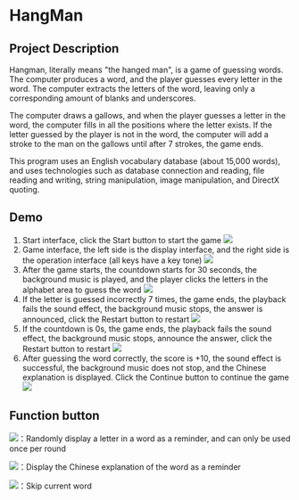 # HangMan 
## Project Description
Hangman, literally means "the hanged man", is a game of guessing words. The computer produces a word, and the player guesses every letter in the word. The computer extracts the letters of the word, leaving only a corresponding amount of blanks and underscores.

The computer draws a gallows, and when the player guesses a letter in the word, the computer fills in all the positions where the letter exists. If the letter guessed by the player is not in the word, the computer will add a stroke to the man on the gallows until after 7 strokes, the game ends.

This program uses an English vocabulary database (about 15,000 words), and uses technologies such as database connection and reading, file reading and writing, string manipulation, image manipulation, and DirectX quoting.

## Demo
1. Start interface, click the Start button to start the game
![](https://github.com/jameswyh/HangMan_Game/blob/master/DemoPic/Picture1.png)
2. Game interface, the left side is the display interface, and the right side is the operation interface (all keys have a key tone)
![](https://github.com/jameswyh/HangMan_Game/blob/master/DemoPic/Picture2.png)
3. After the game starts, the countdown starts for 30 seconds, the background music is played, and the player clicks the letters in the alphabet area to guess the word
![](https://github.com/jameswyh/HangMan_Game/blob/master/DemoPic/Picture3.png)
4. If the letter is guessed incorrectly 7 times, the game ends, the playback fails the sound effect, the background music stops, the answer is announced, click the Restart button to restart
![](https://github.com/jameswyh/HangMan_Game/blob/master/DemoPic/Picture4.png)
5. If the countdown is 0s, the game ends, the playback fails the sound effect, the background music stops, announce the answer, click the Restart button to restart
![](https://github.com/jameswyh/HangMan_Game/blob/master/DemoPic/Picture5.png)
6. After guessing the word correctly, the score is +10, the sound effect is successful, the background music does not stop, and the Chinese explanation is displayed. Click the Continue button to continue the game
![](https://github.com/jameswyh/HangMan_Game/blob/master/DemoPic/Picture6.png)
## Function button
![](https://github.com/jameswyh/HangMan_Game/blob/master/DemoPic/buttom1.png)：Randomly display a letter in a word as a reminder, and can only be used once per round

![](https://github.com/jameswyh/HangMan_Game/blob/master/DemoPic/buttom2.png)：Display the Chinese explanation of the word as a reminder

![](https://github.com/jameswyh/HangMan_Game/blob/master/DemoPic/buttom3.png)：Skip current word
